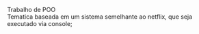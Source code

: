 Trabalho de POO <br>
Tematica baseada em um sistema semelhante ao netflix, que seja executado via console;
